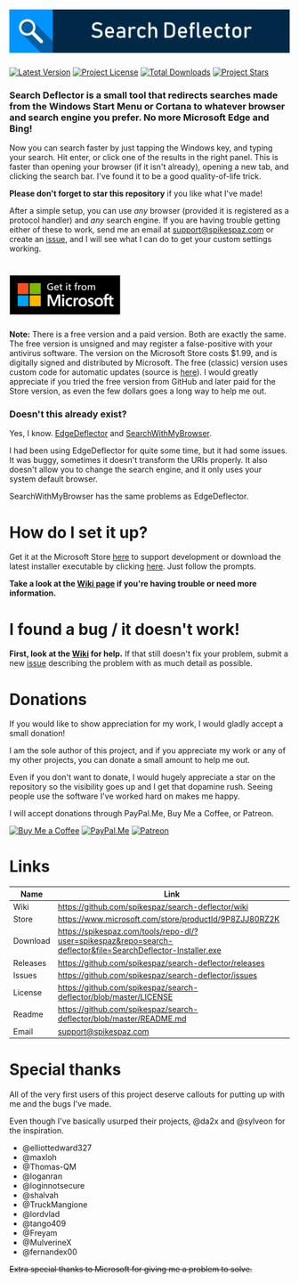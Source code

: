 # ![Search Deflector](assets/title.svg)

[![Latest Version](https://img.shields.io/github/release/spikespaz/search-deflector/all.svg?style=for-the-badge)](https://github.com/spikespaz/search-deflector/releases/latest)
[![Project License](https://img.shields.io/github/license/spikespaz/search-deflector.svg?style=for-the-badge)](https://github.com/spikespaz/search-deflector/blob/master/LICENSE)
[![Total Downloads](https://img.shields.io/github/downloads/spikespaz/search-deflector/total.svg?style=for-the-badge)](https://spikespaz.com/tools/repo-dl/?user=spikespaz&repo=search-deflector&file=SearchDeflector-Installer.exe)
[![Project Stars](https://img.shields.io/github/stars/spikespaz/search-deflector.svg?style=for-the-badge)](https://github.com/spikespaz/search-deflector/stargazers)

### **Search Deflector** is a small tool that redirects searches made from the Windows Start Menu or Cortana to whatever browser and search engine you prefer. No more Microsoft Edge and Bing!

Now you can search faster by just tapping the Windows key, and typing your search. Hit enter, or click one of the results in the right panel. This is faster than opening your browser (if it isn't already), opening a new tab, and clicking the search bar. I've found it to be a good quality-of-life trick.

**Please don't forget to star this repository** if you like what I've made!

After a simple setup, you can use *any* browser (provided it is registered as a protocol handler) and *any* search engine. If you are having trouble getting either of these to work, send me an email at support@spikespaz.com or create an [issue](https://github.com/spikespaz/search-deflector/issues), and I will see what I can do to get your custom settings working.

<h1>
  <a href="https://www.microsoft.com/store/productId/9P8ZJJ80RZ2K">
    <img src="assets/store.png" alt="Get it from Microsoft!" width="200"\>
  </a>
</h1>

**Note:** There is a free version and a paid version. Both are exactly the same. The free version is unsigned and may register a false-positive with your antivirus software. The version on the Microsoft Store costs $1.99, and is digitally signed and distributed by Microsoft. The free (classic) version uses custom code for automatic updates (source is [here](https://github.com/spikespaz/search-deflector/blob/master/source/updater.d)). I would greatly appreciate if you tried the free version from GitHub and later paid for the Store version, as even the few dollars goes a long way to help me out.

### Doesn't this already exist?

Yes, I know. [EdgeDeflector](https://github.com/da2x/EdgeDeflector) and [SearchWithMyBrowser](https://github.com/sylveon/SearchWithMyBrowser).

I had been using EdgeDeflector for quite some time, but it had some issues. It was buggy, sometimes it doesn't transform the URIs properly. It also doesn't allow you to change the search engine, and it only uses your system default browser.

SearchWithMyBrowser has the same problems as EdgeDeflector.

# How do I set it up?

Get it at the Microsoft Store [here](https://www.microsoft.com/store/productId/9P8ZJJ80RZ2K) to support development or download the latest installer executable by clicking [here](https://spikespaz.com/tools/repo-dl/?user=spikespaz&repo=search-deflector&file=SearchDeflector-Installer.exe). Just follow the prompts.

**Take a look at the [Wiki page](https://github.com/spikespaz/search-deflector/wiki/Setup-&-Installing) if you're having trouble or need more information.**

# I found a bug / it doesn't work!

**First, look at the [Wiki](https://github.com/spikespaz/search-deflector/wiki/Troubleshooting) for help.** If that still doesn't fix your problem, submit a new [issue](https://github.com/spikespaz/search-deflector/issues) describing the problem with as much detail as possible.

# Donations

If you would like to show appreciation for my work, I would gladly accept a small donation!

I am the sole author of this project, and if you appreciate my work or any of my other projects, you can donate a small amount to help me out.

Even if you don't want to donate, I would hugely appreciate a star on the repository so the visibility goes up and I get that dopamine rush. Seeing people use the software I've worked hard on makes me happy.

I will accept donations through PayPal.Me, Buy Me a Coffee, or Patreon.

[![Buy Me a Coffee](https://i.imgur.com/fN422E7.png)](https://buymeacoffee.com/spikespaz)
[![PayPal.Me](https://i.imgur.com/JWkunGi.png)](https://paypal.me/spikespaz)
[![Patreon](https://i.imgur.com/K05b2RO.png)](https://patreon.com/spikespaz)

# Links

| Name | Link |
| ---- | ---- |
| Wiki     | https://github.com/spikespaz/search-deflector/wiki                        |
| Store    | https://www.microsoft.com/store/productId/9P8ZJJ80RZ2K                    |
| Download | https://spikespaz.com/tools/repo-dl/?user=spikespaz&repo=search-deflector&file=SearchDeflector-Installer.exe |
| Releases | https://github.com/spikespaz/search-deflector/releases                    |
| Issues   | https://github.com/spikespaz/search-deflector/issues                      |
| License  | https://github.com/spikespaz/search-deflector/blob/master/LICENSE         |
| Readme   | https://github.com/spikespaz/search-deflector/blob/master/README.md       |
| Email    | support@spikespaz.com                                                     |

# Special thanks

All of the very first users of this project deserve callouts for putting up with me and the bugs I've made.

Even though I've basically usurped their projects, @da2x and @sylveon for the inspiration.

 - @elliottedward327
 - @maxloh
 - @Thomas-QM
 - @loganran
 - @loginnotsecure
 - @shalvah
 - @TruckMangione
 - @lordvlad
 - @tango409
 - @Freyam
 - @MulverineX
 - @fernandex00

~~Extra special thanks to Microsoft for giving me a problem to solve.~~

